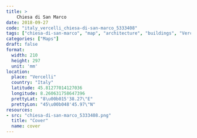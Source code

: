 ```yaml
---
title: > 
    Chiesa di San Marco
date: 2018-09-27
code: "italy_vercelli_chiesa-di-san-marco_5333408"
tags: ["chiesa-di-san-marco", "map", "architecture", "buildings", "Vercelli", "Italy"]
categories: ["Maps"]
draft: false
format:
  width: 210
  height: 297
  unit: 'mm'
location:
  place: "Vercelli"
  country: "Italy"
  latitude: 45.81277014127036
  longitude: 8.260631758647396
  prettyLat: "8\u00b015'38.27\"E"
  prettyLon: "45\u00b048'45.97\"N"
resources:
- src: "chiesa-di-san-marco_5333408.png"
  title: "Cover"
  name: cover
---
```

